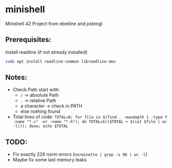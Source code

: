 # minishell
Minishell 42 Project from ebeiline and pstengl

## Prerequisites:
Install readline (if not already installed)
```bash
sudo apt install readline-common libreadline-dev
```

## Notes:
- Check Path start with:
    - `/` -> absolute Path
    - `.` -> relative Path
    - a character -> check in PATH
    - else nothing found
- Total lines of code: `TOTAL=0; for file in $(find . -maxdepth 1 -type f -name "*.c" -or -name "*.h"); do TOTAL=$(($TOTAL + $(cat $file | wc -l))); done; echo $TOTAL`

## TODO:
- Fix exactly 226 norm errors (`norminette | grep -v OK | wc -l`)
- Maybe fix some last memory leaks
